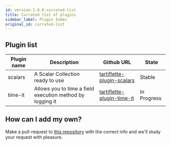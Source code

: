 ```yaml
---
id: version-1.0.0-currated-list
title: Currated list of plugins
sidebar_label: Plugin Index
original_id: currated-list
---
```


## Plugin list

| Plugin name | Description                                               | Github URL                                                                              | State       |
| ----------- | --------------------------------------------------------- | --------------------------------------------------------------------------------------- | ----------- |
| scalars     | A Scalar Collection ready to use                          | [tartiflette-plugin-scalars](https://github.com/tartiflette/tartiflette-plugin-scalars) | Stable      |
| time-it     | Allows you to time a field execution method by logging it | [tartiflette-plugin-time-it](https://github.com/tartiflette/tartiflette-plugin-time-it) | In Progress |


## How can I add my own?

Make a pull-request to [this repository](https://github.com/tartiflette/tartiflette) with the correct info and we'll study your request with pleasure.
